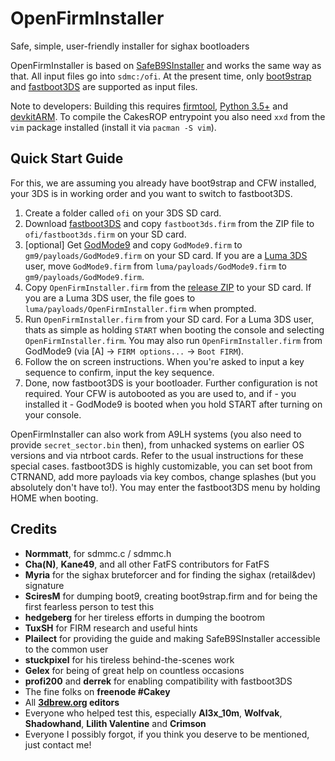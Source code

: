 # OpenFirmInstaller
Safe, simple, user-friendly installer for sighax bootloaders

OpenFirmInstaller is based on [SafeB9SInstaller](https://github.com/d0k3/SafeB9SInstaller) and works the same way as that. All input files go into `sdmc:/ofi`. At the present time, only [boot9strap](https://github.com/SciresM/boot9strap) and [fastboot3DS](https://github.com/derrekr/fastboot3DS) are supported as input files.

Note to developers: Building this requires [firmtool](https://github.com/TuxSH/firmtool), [Python 3.5+](https://www.python.org/downloads/) and [devkitARM](https://sourceforge.net/projects/devkitpro/). To compile the CakesROP entrypoint you also need `xxd` from the `vim` package installed (install it via `pacman -S vim`).

## Quick Start Guide
For this, we are assuming you already have boot9strap and CFW installed, your 3DS is in working order and you want to switch to fastboot3DS.
1. Create a folder called `ofi` on your 3DS SD card. 
2. Download [fastboot3DS](https://github.com/derrekr/fastboot3DS/releases) and copy `fastboot3ds.firm` from the ZIP file to `ofi/fastboot3ds.firm` on your SD card.
3. [optional] Get [GodMode9](https://github.com/d0k3/GodMode9/releases) and copy `GodMode9.firm` to `gm9/payloads/GodMode9.firm` on your SD card. If you are a [Luma 3DS](https://github.com/AuroraWright/Luma3DS) user, move `GodMode9.firm` from `luma/payloads/GodMode9.firm` to `gm9/payloads/GodMode9.firm`.
4. Copy `OpenFirmInstaller.firm` from the [release ZIP](https://github.com/d0k3/OpenFirmInstaller/releases) to your SD card. If you are a Luma 3DS user, the file goes to `luma/payloads/OpenFirmInstaller.firm` when prompted.
5. Run `OpenFirmInstaller.firm` from your SD card. For a Luma 3DS user, thats as simple as holding `START` when booting the console and selecting `OpenFirmInstaller.firm`. You may also run `OpenFirmInstaller.firm` from GodMode9 (via [A] -> `FIRM options...` -> `Boot FIRM`).
6. Follow the on screen instructions. When you're asked to input a key sequence to confirm, input the key sequence.
7. Done, now fastboot3DS is your bootloader. Further configuration is not required. Your CFW is autobooted as you are used to, and if - you installed it - GodMode9 is booted when you hold START after turning on your console.

OpenFirmInstaller can also work from A9LH systems (you also need to provide `secret_sector.bin` then), from unhacked systems on earlier OS versions and via ntrboot cards. Refer to the usual instructions for these special cases. fastboot3DS is highly customizable, you can set boot from CTRNAND, add more payloads via key combos, change splashes (but you absolutely don't have to!). You may enter the fastboot3DS menu by holding HOME when booting.

## Credits
* **Normmatt**, for sdmmc.c / sdmmc.h
* **Cha(N)**, **Kane49**, and all other FatFS contributors for FatFS
* **Myria** for the sighax bruteforcer and for finding the sighax (retail&dev) signature
* **SciresM** for dumping boot9, creating boot9strap.firm and for being the first fearless person to test this
* **hedgeberg** for her tireless efforts in dumping the bootrom
* **TuxSH** for FIRM research and useful hints
* **Plailect** for providing the guide and making SafeB9SInstaller accessible to the common user
* **stuckpixel** for his tireless behind-the-scenes work
* **Gelex** for being of great help on countless occasions
* **profi200** and **derrek** for enabling compatibility with fastboot3DS
* The fine folks on **freenode #Cakey**
* All **[3dbrew.org](https://www.3dbrew.org/wiki/Main_Page) editors**
* Everyone who helped test this, especially **Al3x_10m**, **Wolfvak**, **Shadowhand**, **Lilith Valentine** and **Crimson**
* Everyone I possibly forgot, if you think you deserve to be mentioned, just contact me!
